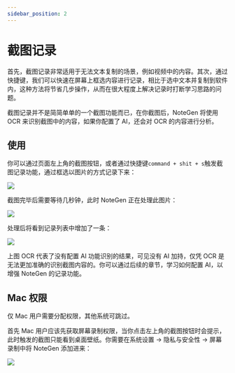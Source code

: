 ```yaml
---
sidebar_position: 2
---
```


# 截图记录

首先，截图记录非常适用于无法文本复制的场景，例如视频中的内容。其次，通过快捷键，我们可以快速在屏幕上框选内容进行记录，相比于选中文本并复制到软件内，这种方法将节省几步操作，从而在很大程度上解决记录时打断学习思路的问题。

截图记录并不是简简单单的一个截图功能而已，在你截图后，NoteGen 将使用 OCR 来识别截图中的内容，如果你配置了 AI，还会对 OCR 的内容进行分析。

## 使用

你可以通过页面左上角的截图按钮，或者通过快捷键`command + shit + s`触发截图记录功能，通过框选以图片的方式记录下来：

![](https://cdn.jsdelivr.net/gh/codexu/note-gen-image-sync@main/2ed04036-a6cc-4318-8f1c-fb1a3b6ac261.png)

截图完毕后需要等待几秒钟，此时 NoteGen 正在处理此图片：

![](https://cdn.jsdelivr.net/gh/codexu/note-gen-image-sync@main/825a785b-7906-4324-a7d8-346c4113315a.png)

处理后将看到记录列表中增加了一条：

![](https://cdn.jsdelivr.net/gh/codexu/note-gen-image-sync@main/36620427-3953-4211-816a-0e56c84c469d.png)

上图 OCR 代表了没有配置 AI 功能识别的结果，可见没有 AI 加持，仅凭 OCR 是无法更加准确的识别截图内容的。你可以通过后续的章节，学习如何配置 AI，以增强 NoteGen 的记录功能。

## Mac 权限

仅 Mac 用户需要分配权限，其他系统可跳过。

首先 Mac 用户应该先获取屏幕录制权限，当你点击左上角的截图按钮时会提示，此时触发的截图只能看到桌面壁纸。你需要在系统设置 -> 隐私与安全性 -> 屏幕录制中将 NoteGen 添加进来：

![](https://cdn.jsdelivr.net/gh/codexu/note-gen-image-sync@main/52e939ea-c5ed-4688-b6fe-6c5af05d4b5e.png)
